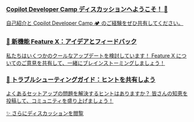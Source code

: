 <!-- Recent Discussions Section -->
<section class="recent-discussions">

  <a href="https://github.com/microsoft/copilot-camp/discussions/328" target="_blank" class="discussion-card">
    <h3 class="discussion-title">Copilot Developer Camp ディスカッションへようこそ！ 🤗</h3>
    <p class="discussion-summary">自己紹介と Copilot Developer Camp 🏕️ のご経験をぜひ共有してください。</p>
  </a>

  <a href="https://github.com/microsoft/copilot-camp/discussions/331" target="_blank"  class="discussion-card">
    <h3 class="discussion-title">🎉 新機能 Feature X：アイデアとフィードバック</h3>
    <p class="discussion-summary">私たちはいくつかのクールなアップデートを検討しています！ Feature X についてのご意見を共有して、一緒にブレインストーミングしましょう！</p>
  </a>

  <a href="https://github.com/microsoft/copilot-camp/discussions/332" target="_blank"  class="discussion-card">
    <h3 class="discussion-title">🚀 トラブルシューティングガイド：ヒントを共有しよう</h3>
    <p class="discussion-summary">よくあるセットアップの問題を解決するヒントはありますか？ 皆さんの知恵を投稿して、コミュニティを盛り上げましょう！</p>
  </a>

  <a href="https://github.com/microsoft/copilot-camp/discussions" target="_blank"  class="cta-button">✨ さらにディスカッションを閲覧</a>
</section>